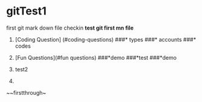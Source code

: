 # gitTest1
first git mark down file checkin
**test git first mn file**
1. [Coding Question] (#coding-questions)
    ###* types
    ###* accounts
    ###* codes
1. [Fun Questions](#fun questions)
    ###*demo
    ###*test
    ###*demo 
  
1. test2 
1. 
~~firstthrough~
